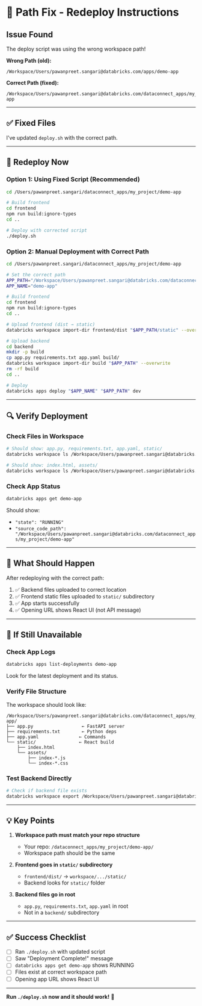 # 🔧 Path Fix - Redeploy Instructions

## Issue Found
The deploy script was using the wrong workspace path!

**Wrong Path (old):**
```
/Workspace/Users/pawanpreet.sangari@databricks.com/apps/demo-app
```

**Correct Path (fixed):**
```
/Workspace/Users/pawanpreet.sangari@databricks.com/dataconnect_apps/my_project/demo-app
```

---

## ✅ Fixed Files

I've updated `deploy.sh` with the correct path.

---

## 🚀 Redeploy Now

### Option 1: Using Fixed Script (Recommended)

```bash
cd /Users/pawanpreet.sangari/dataconnect_apps/my_project/demo-app

# Build frontend
cd frontend
npm run build:ignore-types
cd ..

# Deploy with corrected script
./deploy.sh
```

### Option 2: Manual Deployment with Correct Path

```bash
cd /Users/pawanpreet.sangari/dataconnect_apps/my_project/demo-app

# Set the correct path
APP_PATH="/Workspace/Users/pawanpreet.sangari@databricks.com/dataconnect_apps/my_project/demo-app"
APP_NAME="demo-app"

# Build frontend
cd frontend
npm run build:ignore-types
cd ..

# Upload frontend (dist → static)
databricks workspace import-dir frontend/dist "$APP_PATH/static" --overwrite

# Upload backend
cd backend
mkdir -p build
cp app.py requirements.txt app.yaml build/
databricks workspace import-dir build "$APP_PATH" --overwrite
rm -rf build
cd ..

# Deploy
databricks apps deploy "$APP_NAME" "$APP_PATH" dev
```

---

## 🔍 Verify Deployment

### Check Files in Workspace

```bash
# Should show: app.py, requirements.txt, app.yaml, static/
databricks workspace ls /Workspace/Users/pawanpreet.sangari@databricks.com/dataconnect_apps/my_project/demo-app/

# Should show: index.html, assets/
databricks workspace ls /Workspace/Users/pawanpreet.sangari@databricks.com/dataconnect_apps/my_project/demo-app/static/
```

### Check App Status

```bash
databricks apps get demo-app
```

Should show:
- `"state": "RUNNING"`
- `"source_code_path": "/Workspace/Users/pawanpreet.sangari@databricks.com/dataconnect_apps/my_project/demo-app"`

---

## 🎯 What Should Happen

After redeploying with the correct path:

1. ✅ Backend files uploaded to correct location
2. ✅ Frontend static files uploaded to `static/` subdirectory
3. ✅ App starts successfully
4. ✅ Opening URL shows React UI (not API message)

---

## 🐛 If Still Unavailable

### Check App Logs

```bash
databricks apps list-deployments demo-app
```

Look for the latest deployment and its status.

### Verify File Structure

The workspace should look like:

```
/Workspace/Users/pawanpreet.sangari@databricks.com/dataconnect_apps/my_project/demo-app/
├── app.py                  ← FastAPI server
├── requirements.txt        ← Python deps
├── app.yaml               ← Commands
└── static/                ← React build
    ├── index.html
    └── assets/
        ├── index-*.js
        └── index-*.css
```

### Test Backend Directly

```bash
# Check if backend file exists
databricks workspace export /Workspace/Users/pawanpreet.sangari@databricks.com/dataconnect_apps/my_project/demo-app/app.py
```

---

## 💡 Key Points

1. **Workspace path must match your repo structure**
   - Your repo: `/dataconnect_apps/my_project/demo-app/`
   - Workspace path should be the same

2. **Frontend goes in `static/` subdirectory**
   - `frontend/dist/` → `workspace/.../static/`
   - Backend looks for `static/` folder

3. **Backend files go in root**
   - `app.py`, `requirements.txt`, `app.yaml` in root
   - Not in a `backend/` subdirectory

---

## ✅ Success Checklist

- [ ] Ran `./deploy.sh` with updated script
- [ ] Saw "Deployment Complete!" message
- [ ] `databricks apps get demo-app` shows RUNNING
- [ ] Files exist at correct workspace path
- [ ] Opening app URL shows React UI

---

**Run `./deploy.sh` now and it should work!** 🚀

